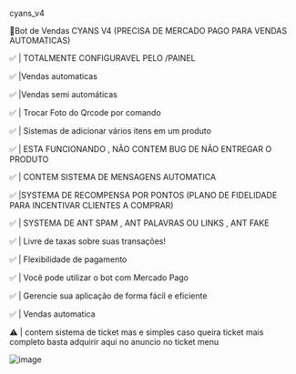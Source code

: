 cyans_v4

🤖Bot de Vendas CYANS V4 (PRECISA DE MERCADO PAGO PARA VENDAS AUTOMATICAS)

✅ | TOTALMENTE CONFIGURAVEL PELO /PAINEL

✅ |Vendas automaticas

✅ |Vendas semi automáticas

✅ | Trocar Foto do Qrcode por comando

✅ | Sistemas de adicionar vários itens em um produto

✅ | ESTA FUNCIONANDO , NÃO CONTEM BUG DE NÃO ENTREGAR O PRODUTO

✅ | CONTEM SISTEMA DE MENSAGENS AUTOMATICA

✅ |SYSTEMA DE RECOMPENSA POR PONTOS (PLANO DE FIDELIDADE PARA INCENTIVAR CLIENTES A COMPRAR)

✅ | SYSTEMA DE ANT SPAM , ANT PALAVRAS OU LINKS , ANT FAKE

✅ | Livre de taxas sobre suas transações!

✅ | Flexibilidade de pagamento

✅ | Você pode utilizar o bot com Mercado Pago

✅ | Gerencie sua aplicação de forma fácil e eficiente

✅ | Vendas automatica

⚠️ | contem sistema de ticket mas e simples caso queira ticket mais completo basta adquirir aqui no anuncio no ticket menu

![image](https://cdn.ggmax.com.br/images/707be0080e0aaf54368695ed8a812ab8.lg.jpg)
